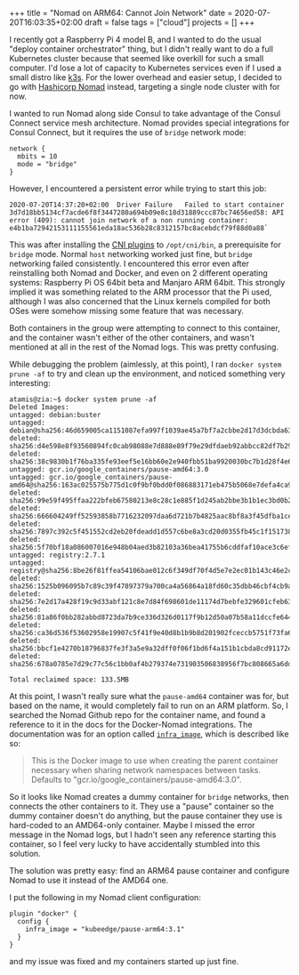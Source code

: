 +++
title = "Nomad on ARM64: Cannot Join Network"
date = 2020-07-20T16:03:35+02:00
draft = false
tags = ["cloud"]
projects = []
+++

I recently got a Raspberry Pi 4 model B, and I wanted to do the usual "deploy
container orchestrator" thing, but I didn't really want to do a full Kubernetes
cluster because that seemed like overkill for such a small computer. I'd lose a
lot of capacity to Kubernetes services even if I used a small distro like
[k3s](https://k3s.io/). For the lower overhead and easier setup, I decided to go
with [Hashicorp Nomad](https://www.nomadproject.io/) instead, targeting a single
node cluster with for now.

I wanted to run Nomad along side Consul to take advantage of the Consul Connect
service mesh architecture. Nomad provides special integrations for Consul
Connect, but it requires the use of `bridge` network mode:

```hcl
network {
  mbits = 10
  mode = "bridge"
}
```

However, I encountered a persistent error while trying to start this job:

```
2020-07-20T14:37:20+02:00  Driver Failure   Failed to start container 3d7d18bb5134cf7acde6f8f3447280a694b09e8c18d31889ccc87bc74656ed58: API error (409): cannot join network of a non running container: e4b1ba72942153111155561eda18ac536b28c8312157bc8acebdcf79f88d0a88`
```

This was after installing the [CNI
plugins](https://github.com/containernetworking/plugins/releases) to
`/opt/cni/bin`, a prerequisite for `bridge` mode. Normal `host` networking
worked just fine, but `bridge` networking failed consistently. I encountered
this error even after reinstalling both Nomad and Docker, and even on 2
different operating systems: Raspberry Pi OS 64bit beta and Manjaro ARM 64bit.
This strongly implied it was something related to the ARM processor that the Pi
used, although I was also concerned that the Linux kernels compiled for both
OSes were somehow missing some feature that was necessary.

Both containers in the group were attempting to connect to this container, and
the container wasn't either of the other containers, and wasn't mentioned at all
in the rest of the Nomad logs. This was pretty confusing.

While debugging the problem (aimlessly, at this point), I ran `docker system prune -af` to try and clean up the environment, and noticed something very
interesting:

```
atamis@zia:~$ docker system prune -af
Deleted Images:
untagged: debian:buster
untagged: debian@sha256:46d659005ca1151087efa997f1039ae45a7bf7a2cbbe2d17d3dcbda632a3ee9a
deleted: sha256:d4e598e8f93560894fc0cab98088e7d888e89f79e29dfdaeb92abbcc82df7b29
deleted: sha256:38c9830b1f76ba335fe93eef5e16bb60e2e940fbb51ba9920030bc7b1d28f4e6
untagged: gcr.io/google_containers/pause-amd64:3.0
untagged: gcr.io/google_containers/pause-amd64@sha256:163ac025575b775d1c0f9bf0bdd0f086883171eb475b5068e7defa4ca9e76516
deleted: sha256:99e59f495ffaa222bfeb67580213e8c28c1e885f1d245ab2bbe3b1b1ec3bd0b2
deleted: sha256:666604249ff52593858b7716232097daa6d721b7b4825aac8bf8a3f45dfba1ce
deleted: sha256:7897c392c5f451552cd2eb20fdeadd1d557c6be8a3cd20d0355fb45c1f151738
deleted: sha256:5f70bf18a086007016e948b04aed3b82103a36bea41755b6cddfaf10ace3c6ef
untagged: registry:2.7.1
untagged: registry@sha256:8be26f81ffea54106bae012c6f349df70f4d5e7e2ec01b143c46e2c03b9e551d
deleted: sha256:1525b096095b7c89c39f47897379a700ca4a56864a18fd60c35dbb46cbf4cb9a
deleted: sha256:7e2d17a428f19c9d33abf121c8e7d84f698601de11174d7bebfe329601cfeb63
deleted: sha256:81a86f0bb282abbd8723da7b9ce336d326d0117f9b12d50a07b58a11dccfe644
deleted: sha256:ca36d536f53602958e19907c5f41f9e40d8b1b9b8d201902fceccb5751f73fa6
deleted: sha256:bbcf1e4270b18796837fe3f3a5e9a32dff0f06f1bd6f4a151b1cbda8cd91172e
deleted: sha256:678a0785e7d29c77c56c1bb0af4b279374e731903506838956f7bc808665a6dd

Total reclaimed space: 133.5MB
```

At this point, I wasn't really sure what the `pause-amd64` container was for,
but based on the name, it would completely fail to run on an ARM platform. So, I
searched the Nomad Github repo for the container name, and found a reference to
it in the docs for the Docker-Nomad integrations. The documentation was for an
option called
[`infra_image`](https://www.nomadproject.io/docs/drivers/docker#infra_image),
which is described like so:

> This is the Docker image to use when creating the parent container necessary
> when sharing network namespaces between tasks. Defaults to
> "gcr.io/google_containers/pause-amd64:3.0".

So it looks like Nomad creates a dummy container for `bridge` networks, then
connects the other containers to it. They use a "pause" container so the dummy
container doesn't do anything, but the pause container they use is hard-coded to
an AMD64-only container. Maybe I missed the error message in the Nomad logs, but
I hadn't seen any reference starting this container, so I feel very lucky to
have accidentally stumbled into this solution.

The solution was pretty easy: find an ARM64 pause container and configure Nomad
to use it instead of the AMD64 one.

I put the following in my Nomad client configuration:

```hcl
plugin "docker" {
  config {
    infra_image = "kubeedge/pause-arm64:3.1"
  }
}
```

and my issue was fixed and my containers started up just fine.
